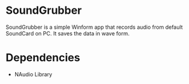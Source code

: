 # SoundGrubber
SoundGrubber is a simple Winform app that records audio from default SoundCard on PC.
It saves the data in wave form.

# Dependencies
* NAudio Library 
